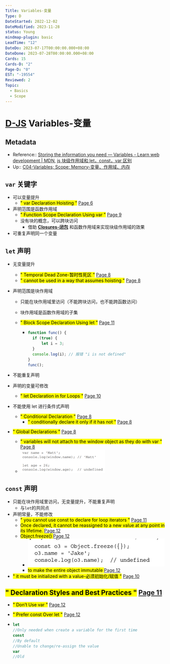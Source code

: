 ```yaml
---
Title: Variables-变量
Type: D
DateStarted: 2022-12-02
DateModified: 2023-11-28
status: Young
mindmap-plugin: basic
LeadTime: "12"
DateDo: 2023-07-17T00:00:00.000+08:00
DateDone: 2023-07-28T00:00:00.000+08:00
Cards: 15
Cards-D: "2"
Page-D: "0"
EST: "-19554"
Reviewed: 2
Topic:
  - Basics
  - Scope
---
```


# [D-JS](O-JS.md) Variables-变量

## Metadata

- Reference:: [Storing the information you need — Variables - Learn web development | MDN](https://developer.mozilla.org/en-US/docs/Learn/JavaScript/First_steps/Variables), [js 块级作用域和 let，const，var 区别](https://link.juejin.cn?target=https%3A%2F%2Fwww.cnblogs.com%2Fmoumoon%2Fp%2F10985250.html "https://www.cnblogs.com/moumoon/p/10985250.html")
- Up:: [C04-Variables; Scope; Memory-变量、作用域、内存](C04-Variables;%20Scope;%20Memory-变量、作用域、内存.md)

## `var` 关键字

- 可以变量提升
  - <mark class="hltr-gray ">" var Declaration Hoisting "</mark> [Page 6 ](zotero://open-pdf/library/items/2BS329KQ?page=6&annotation=5KRSMUUN)
- 声明范围是函数作用域
  - <mark class="hltr-gray ">" Function Scope Declaration Using var "</mark> [Page 9 ](zotero://open-pdf/library/items/777VEPFY?page=9&annotation=BXPR6RKC)
  - 没有块的概念，可以跨块访问
    - 借助 **[Closures-闭包](Closures-闭包)** 和函数作用域来实现块级作用域的效果
- 可重复声明同一个变量
<!--SR:!2023-08-22,10,250-->

## `let` 声明

- 无变量提升
  - <mark class="hltr-gray ">" Temporal Dead Zone-暂时性死区 "</mark> [Page 8 ](zotero://open-pdf/library/items/2BS329KQ?page=8&annotation=CU8ZHDQX)
  - <mark class="hltr-yellow ">" cannot be used in a way that assumes hoisting "</mark> [Page 8 ](zotero://open-pdf/library/items/2BS329KQ?page=8&annotation=38TNQNG8)
- 声明范围是块作用域

  - 只能在块作用域里访问（不能跨块访问，也不能跨函数访问）
  - 块作用域是函数作用域的子集
  - <mark class="hltr-gray ">" Block Scope Declaration Using let "</mark> [Page 11 ](zotero://open-pdf/library/items/777VEPFY?page=11&annotation=454XNBUM)

    - ```js
      function func() {
      	if (true) {
      		let i = 3;
      	}
      	console.log(i); // 报错 "i is not defined"
      }
      func();
      ```

- 不能重复声明
- 声明的变量可修改
  - <mark class="hltr-gray ">" let Declaration in for Loops "</mark> [Page 10 ](zotero://open-pdf/library/items/2BS329KQ?page=10&annotation=M8N2ZSD9)
- 不能使用 let 进行条件式声明
  - <mark class="hltr-gray ">" Conditional Declaration "</mark> [Page 8 ](zotero://open-pdf/library/items/2BS329KQ?page=8&annotation=69C5L7MM)
    - <mark class="hltr-yellow ">" conditionally declare it only if it has not "</mark> [Page 8 ](zotero://open-pdf/library/items/2BS329KQ?page=8&annotation=4IMUWUY9)
- <mark class="hltr-gray ">" Global Declarations "</mark> [Page 8 ](zotero://open-pdf/library/items/2BS329KQ?page=8&annotation=WEUZDU2E)
  - <mark class="hltr-yellow ">" variables will not attach to the window object as they do with var "</mark> [Page 8 ](zotero://open-pdf/library/items/2BS329KQ?page=8&annotation=ZZY7P3LC)
  - ![](z-Assets/Paste%20image%201690534149883image.png)

## `const` 声明

- 只能在块作用域里访问，无变量提升，不能重复声明
  - 与`let`的共同点
- 声明常量，不能修改
  - <mark class="hltr-yellow ">" you cannot use const to declare for loop iterators "</mark> [Page 11 ](zotero://open-pdf/library/items/2BS329KQ?page=11&annotation=6NIQJB6R)
  - <mark class="hltr-yellow "> Once declared, it cannot be reassigned to a new value at any point in its lifetime. </mark> [Page 12](zotero://open-pdf/library/items/777VEPFY?page=12&annotation=I5YCL9JT)
  - <mark class="hltr-orange "> Object.freeze() </mark> [Page 12](zotero://open-pdf/library/items/777VEPFY?page=12&annotation=M5HBDEMU)
    - ![](z-Assets/C04VariablesScopeMemory-12-x62-y38.png)
    - <mark class="hltr-yellow "> to make the entire object immutable </mark> [Page 12](zotero://open-pdf/library/items/777VEPFY?page=12&annotation=RRNIJI7V)
- <mark class="hltr-yellow ">" it must be initialized with a value-必须初始化/赋值 "</mark> [Page 10 ](zotero://open-pdf/library/items/2BS329KQ?page=10&annotation=ZUXGB5XK)

## <mark class="hltr-gray ">" Declaration Styles and Best Practices "</mark> [Page 11 ](zotero://open-pdf/library/items/2BS329KQ?page=11&annotation=77PIZC25)

- <mark class="hltr-gray ">" Don’t Use var "</mark> [Page 12 ](zotero://open-pdf/library/items/2BS329KQ?page=12&annotation=HY4UAB6Y)
- <mark class="hltr-gray ">" Prefer const Over let "</mark> [Page 12 ](zotero://open-pdf/library/items/2BS329KQ?page=12&annotation=W8GCVGJV)

- ```js
  let
  //Only needed when create a variable for the first time
  const
  //By default
  //Unable to change/re-assign the value
  var
  //Old
  ```
